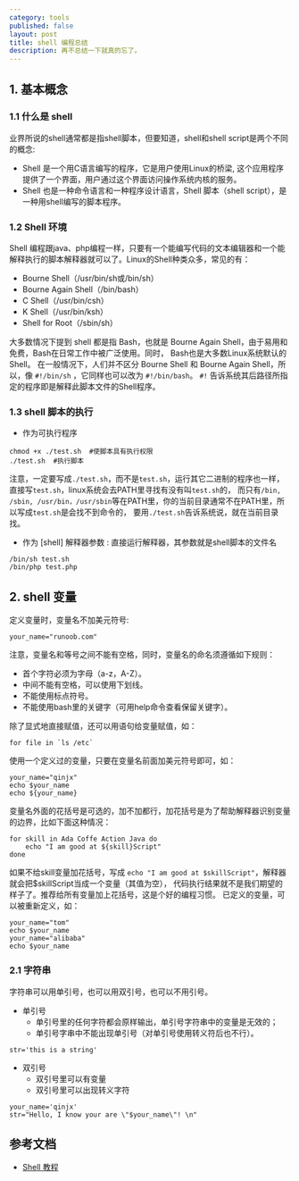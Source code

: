 ```yaml
---
category: tools
published: false
layout: post
title: shell 编程总结
description: 再不总结一下就真的忘了。
---
```



##
## 1. 基本概念

### 1.1 什么是 shell

业界所说的shell通常都是指shell脚本，但要知道，shell和shell script是两个不同的概念:

- Shell 是一个用C语言编写的程序，它是用户使用Linux的桥梁, 这个应用程序提供了一个界面，用户通过这个界面访问操作系统内核的服务。
- Shell 也是一种命令语言和一种程序设计语言，Shell 脚本（shell script），是一种用shell编写的脚本程序。

### 1.2 Shell 环境

Shell 编程跟java、php编程一样，只要有一个能编写代码的文本编辑器和一个能解释执行的脚本解释器就可以了。Linux的Shell种类众多，常见的有：  

- Bourne Shell（/usr/bin/sh或/bin/sh）  
- Bourne Again Shell（/bin/bash）  
- C Shell（/usr/bin/csh）  
- K Shell（/usr/bin/ksh）  
- Shell for Root（/sbin/sh）  


大多数情况下提到 shell 都是指 Bash，也就是 Bourne Again Shell，由于易用和免费，Bash在日常工作中被广泛使用。同时，
Bash也是大多数Linux系统默认的Shell。
在一般情况下，人们并不区分 Bourne Shell 和 Bourne Again Shell，所以，像 `#!/bin/sh` ，它同样也可以改为 `#!/bin/bash`。
`#!` 告诉系统其后路径所指定的程序即是解释此脚本文件的Shell程序。

### 1.3 shell 脚本的执行

- 作为可执行程序

```
chmod +x ./test.sh  #使脚本具有执行权限
./test.sh  #执行脚本
```

注意，一定要写成`./test.sh`，而不是`test.sh`，运行其它二进制的程序也一样，直接写`test.sh`，linux系统会去PATH里寻找有没有叫`test.sh`的，
而只有`/bin, /sbin, /usr/bin，/usr/sbin`等在PATH里，你的当前目录通常不在PATH里，所以写成`test.sh`是会找不到命令的，
要用`./test.sh`告诉系统说，就在当前目录找。

- 作为 [shell] 解释器参数 : 直接运行解释器，其参数就是shell脚本的文件名

```
/bin/sh test.sh
/bin/php test.php
```

## 2. shell 变量

定义变量时，变量名不加美元符号:

```
your_name="runoob.com"
```

注意，变量名和等号之间不能有空格，同时，变量名的命名须遵循如下规则：

- 首个字符必须为字母（a-z，A-Z）。
- 中间不能有空格，可以使用下划线。
- 不能使用标点符号。
- 不能使用bash里的关键字（可用help命令查看保留关键字）。

除了显式地直接赋值，还可以用语句给变量赋值，如：

```
for file in `ls /etc`
```

使用一个定义过的变量，只要在变量名前面加美元符号即可，如：

```
your_name="qinjx"
echo $your_name
echo ${your_name}
```

变量名外面的花括号是可选的，加不加都行，加花括号是为了帮助解释器识别变量的边界，比如下面这种情况：

```
for skill in Ada Coffe Action Java do
    echo "I am good at ${skill}Script"
done
```

如果不给skill变量加花括号，写成 `echo "I am good at $skillScript"`，解释器就会把$skillScript当成一个变量（其值为空），
代码执行结果就不是我们期望的样子了。推荐给所有变量加上花括号，这是个好的编程习惯。
已定义的变量，可以被重新定义，如：

```
your_name="tom"
echo $your_name
your_name="alibaba"
echo $your_name
```

### 2.1 字符串

字符串可以用单引号，也可以用双引号，也可以不用引号。

- 单引号
    - 单引号里的任何字符都会原样输出，单引号字符串中的变量是无效的；
    - 单引号字串中不能出现单引号（对单引号使用转义符后也不行）。

```
str='this is a string'
```

- 双引号
    - 双引号里可以有变量
    - 双引号里可以出现转义字符

```
your_name='qinjx'
str="Hello, I know your are \"$your_name\"! \n"
```

###










## 参考文档

- [Shell 教程](http://www.runoob.com/linux/linux-shell.html)
